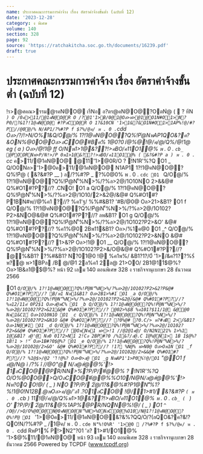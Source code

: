 ```yaml
---
name: ประกาศคณะกรรมการค่าจ้าง เรื่อง อัตราค่าจ้างขั้นต่ำ (ฉบับที่ 12)
date: '2023-12-28'
category: ง พิเศษ
volume: 140
section: 328
page: 92
source: 'https://ratchakitcha.soc.go.th/documents/16239.pdf'
draft: true
---
```


# ประกาศคณะกรรมการค่าจ้าง เรื่อง อัตราค่าจ้างขั้นต่ำ (ฉบับที่ 12)

!ร>@ศคณ>รรม@รคN@O@ เรืNอ อ?ตร@คN@O@?OตNํ@ (  ? ทีN _` ) O /0ค>11/@1คN@O@R O /?@1'1>B/0@1@Oล>พ>@1@O1N#O1>N?P0/?&1?!1@คN@O@ #?PลCO@R O 1?&10CN '1>1&?&O1N#O1>1AP%!@/#?P//@0ํ@/% N/AP1/?%#?P f $?%/@ค/ พ . 0 . `cdd Oล>/?/!>N/O%1&Q/Oํ@/% 1?!1@คN@O@?Q%!Pํ@NพAP1QO&?ค?&ON%@0O@Oล>ลCO@#Bค% 1@0?01ํ@%@!@/ค/@/Q%/@!1@ eg ( a ) Oล>/@!1@ ff O/Nพ1>1@&??!>คBO/ค11O1@% พ . 0 . `cb_ @POORNพ>P/N!>/P 0พ1>1@&??!>คBO/ค11O1@% ( &?&#?P a ) พ . 0 . `cc_ ค>11/@1คN@O@ @11'1>@0R/O ? !N1R'%?Q O1 _ Q/O0Nล>'1>@0ค>11/@1คN@O@ N1AP1 1?!1@คN@O@?Q%!Pํ@ ( &?&#?P __ ) ล/?%#?P _ ?%0@0% พ . 0 . `cdc O1 ` Q/Oํ@/% 1?!1@คN@O@?Q%!Pํ@N'็%N>%/?%ล>2@/1O10NO 2>&&@# Q%#O1#?P?//? .CNO! O1 a Q/Oํ@/% 1?!1@คN@O@?Q%!Pํ@N'็%N>%/?%ล>2@/1O10/2>&2@/&@# Q%#O1#?P1BN#พ//@%ค1 ?//? %ค1'ฐ/ %%#&B1? '#B/$@%? 2/B#1'1@@1 Oล>2/B#12@ค1 O1 b Q/Oํ@/% 1?!1@คN@O@?Q%!Pํ@N'็%N>%/?%ล>2@/1O10/2>&N1O &@# Q%#O1#?P?//? ล&B1? Oล>1>01 O1 c Q/Oํ@/% 1?!1@คN@O@?Q%!Pํ@N'็%N>%/?%ล>2@/1O10/O@2>&21&@# Q%#O1#?P?//? %ค11@2?/@ O1 d Q/Oํ@/% 1?!1@คN@O@?Q%!Pํ@N'็%N>%/?%ล>2@/1O10/O@2>&N1O &@# Q%#O1#?P?//? 2/B#12ค1@/ O1 e Q/Oํ@/% 1?!1@คN@O@?Q%!Pํ@N'็%N>%/?%ล>2@/1O10/O@2>&&@# Q%#O1#?P?//? 1%ON% >N>N#1@ N?0Q//N '1@?%&B1? พ1>%ค101?10B$0@ Oล>21>&B1? O1 f Q/Oํ@/% 1?!1@คN@O@?Q%!Pํ@N'็%N>%/?%ล>2@/1O102?P2>&NO@&@# Q%#O1#?P?//? ลพ&B1? O1 g Q/Oํ@/% 1?!1@คN@O@?Q%!Pํ@N'็%N>%/?%ล>2@/1O102?P2>&O' &@# Q%#O1#?P?//? %ค1%@0 2Bพ11&B1? Oล>/%1ค@0 O1 _^ Q/Oํ@/% 1?!1@คN@O@?Q%!Pํ@N'็%N>%/?%ล>2@/1O102?P2>&NO &@# Q%#O1#?P?//? 1>&?P Oล>!1@ O1 __ Q/Oํ@/% 1?!1@คN@O@?Q%!Pํ@N'็%N>%/?%ล>2@/1O102?P2>&/O@&@# Q%#O1#?P?//? @%&B1? ?%#&B1? N?01@0 !@ %ค1พ%/ &B1?1?/0์ '1>/&ค?1??%$์ พ?@ พ>1BPล /B @/@1 2ล%ค1 2ล@ 21>OO/ 2B1@11์$@%? Oล>1B&ล1@$@%? หน้า 92 เลม 140 ตอนพิเศษ 328 ง ราชกิจจานุเบกษา 28 ธันวาคม 2566

O1 _` Q/Oํ@/% 1?!1@คN@O@?Q%!Pํ@N'็%N>%/?%ล>2@/1O102?P2>&2?P&@# Q%#O1#?P?//? B/พ1 Nพ1&B1? Oล>2B1>%#1์ O1 _a Q/Oํ@/% 1?!1@คN@O@?Q%!Pํ@N'็%N>%/?%ล>2@/1O102?P2>&2@/&@# Q%#O1#?P?//? %ค12/11ค์ 0P2$1 Oล>ลํ@พC% O1 _b Q/Oํ@/% 1?!1@คN@O@?Q%!Pํ@N'็%N>%/?%ล>2@/1O102?P2>&21&@# Q%#O1#?P?//? @02>%$B์ %ค101?$11/1@ &@@0 Nพ1&C1์ Oล>1O10N1O O1 _c Q/Oํ@/% 1?!1@คN@O@?Q%!Pํ@N'็%N>%/?%ล>2@/1O102?P2>&N1O &@# Q%#O1#?P?//? ?0%@# ?0.C/> พ?#ลB 2>/์&B1? Oล>1N@#1 O1 _d Q/Oํ@/% 1?!1@คN@O@?Q%!Pํ@N'็%N>%/?%ล>2@/1O102?P2>&&@# Q%#O1#?P?//? ํ@OพNพ1 พ>>!1 //@2@1ค@/ O/N2N121% 1>%1 1@&B1? ลํ@'@ Nล0 01?2>N1 2!Cล 2BP#?0 /%1&?/ลํ@.C 1ํ@%@N1> 1B 1$@%? 1B!1 > !"์ Oล>1B#?0$@%? O1 _e Q/Oํ@/% 1?!1@คN@O@?Q%!Pํ@N'็%N>%/?%ล>2@/1O102@/2>&O' &@# Q%#O1#?P?//? !1? %N@% พ>N0@ Oล>Oพ1N O1 _f Q/Oํ@/% 1?!1@คN@O@?Q%!Pํ@N'็%N>%/?%ล>2@/1O102@/2>&&@# Q%#O1#?P?//? %1@$>/@2 'ั!!@%? Oล>0>ล@ O1 _g NพAP1'1>P0%์!@/O1 ` "@O1 _f คํ@/N@ ì /?% î //@0"@ N/ล@#ํ@@%'!> 1ลCO@@PR/NN>%?P/P/#ํ@@% ? !N1R'%?Q O/O%@0O@>Q/OลCO@#ํ@@%%O10/N@N/ล@#ํ@@%'!> Nพ?0Q O!@/ ( _ ) NO ?P/P/ 2ํ@/1?&@%#?P1@N'็%1?%!1@0!N12B.@พOล>ค/@/'ล1 .?01ลCO@ !@/1>#1/ &?&#?P ` ( พ . 0 . `cb_ ) 11!@/ค/@/Q%พ1>1@&??!>คBO/ค11O1@% พ . 0 . `cb_ ( ` ) O' ?P/P/ 2ํ@/1?&@%1AP%@PR/NQN@%!@/ ( _ ) O1 `^ /O@//>Q/O%@0O@N@0คN@O@N'็%N>%ONลCO@%O10/N@1?!1@คN@O@?Q%!Pํ@ O1 `_ '1>@0ค>11/@1คN@O@&?&%?QQ/O/?(ลQO&?ค?&!?QO!N/?%#?P _ /1@ค/ พ . 0 . `cde N'็%!O%R' '1>@0  /?%#?P f $?%/@ค/ พ . 0 . `cdd RพP1%์ P!>N2"?01 'ล? 1>#1/O1@% '1>$@%11/@1คN@O@ หน้า 93 เลม 140 ตอนพิเศษ 328 ง ราชกิจจานุเบกษา 28 ธันวาคม 2566 Powered by TCPDF (www.tcpdf.org)
